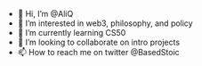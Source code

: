 - 👋 Hi, I’m @AliQ    
- 👀 I’m interested in web3, philosophy, and policy
- 🌱 I’m currently learning CS50
- 💞️ I’m looking to collaborate on intro projects
- 📫 How to reach me on twitter @BasedStoic

<!---
aliqutmiera/aliqutmiera is a ✨ special ✨ repository because its `README.md` (this file) appears on your GitHub profile.
You can click the Preview link to take a look at your changes.
--->
